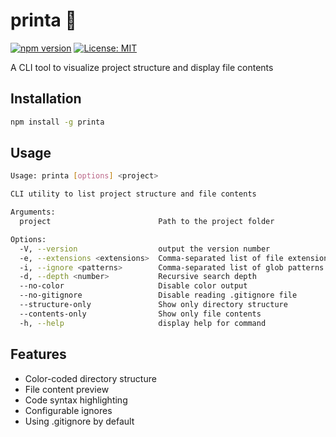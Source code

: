 # printa 📂

[![npm version](https://img.shields.io/npm/v/printa)](https://www.npmjs.com/package/printa)
[![License: MIT](https://img.shields.io/badge/License-MIT-yellow.svg)](https://opensource.org/licenses/MIT)

A CLI tool to visualize project structure and display file contents

## Installation
```bash
npm install -g printa
```

## Usage
```bash
Usage: printa [options] <project>

CLI utility to list project structure and file contents

Arguments:
  project                        Path to the project folder

Options:
  -V, --version                  output the version number
  -e, --extensions <extensions>  Comma-separated list of file extensions to include (ts,js etc)
  -i, --ignore <patterns>        Comma-separated list of glob patterns to ignore files/directories
  -d, --depth <number>           Recursive search depth
  --no-color                     Disable color output
  --no-gitignore                 Disable reading .gitignore file
  --structure-only               Show only directory structure
  --contents-only                Show only file contents
  -h, --help                     display help for command
```

## Features
- Color-coded directory structure
- File content preview
- Code syntax highlighting
- Configurable ignores
- Using .gitignore by default
